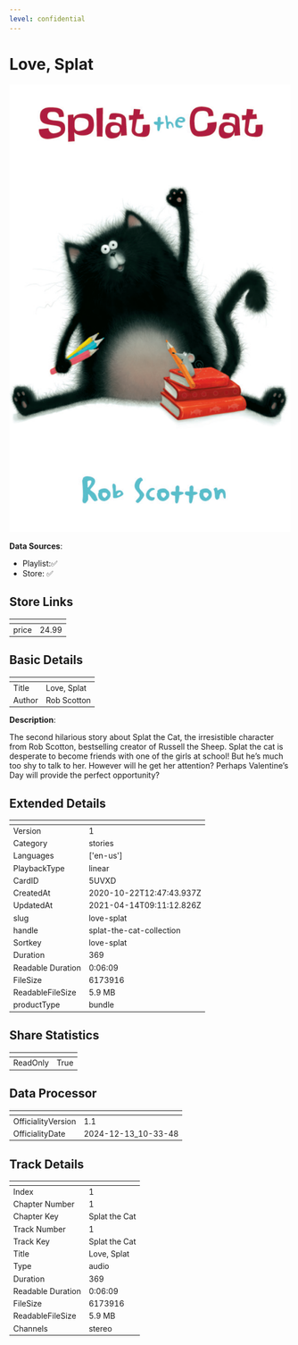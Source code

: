 ```yaml
---
level: confidential
---
```

# Love, Splat

![card_[5UVXD].png](../../img/cards/card_[5UVXD].png)

**Data Sources**: 

- Playlist:✅
- Store: ✅


## Store Links

| <!-- --> | <!-- --> |
| - | - |
| price | 24.99 |


## Basic Details

| <!-- --> | <!-- --> |
| - | - |
| Title | Love, Splat |
| Author | Rob Scotton |

**Description**:

The second hilarious story about Splat the Cat, the irresistible character from Rob Scotton, bestselling creator of Russell the Sheep. Splat the cat is desperate to become friends with one of the girls at school! But he’s much too shy to talk to her. However will he get her attention? Perhaps Valentine’s Day will provide the perfect opportunity?


## Extended Details

| <!-- --> | <!-- --> |
| - | - |
| Version | 1 |
| Category | stories |
| Languages | ['en-us'] |
| PlaybackType | linear |
| CardID | 5UVXD |
| CreatedAt | 2020-10-22T12:47:43.937Z |
| UpdatedAt | 2021-04-14T09:11:12.826Z |
| slug | love-splat |
| handle | splat-the-cat-collection |
| Sortkey | love-splat |
| Duration | 369 |
| Readable Duration | 0:06:09 |
| FileSize | 6173916 |
| ReadableFileSize | 5.9 MB |
| productType | bundle |


## Share Statistics

| <!-- --> | <!-- --> |
| - | - |
| ReadOnly | True |


## Data Processor

| <!-- --> | <!-- --> |
| - | - |
| OfficialityVersion | 1.1
| OfficialityDate | 2024-12-13_10-33-48


## Track Details

| <!-- --> | <!-- --> |
| - | - |
| Index | 1 |
| Chapter Number | 1 |
| Chapter Key | Splat the Cat |
| Track Number | 1 |
| Track Key | Splat the Cat |
| Title | Love, Splat |
| Type | audio |
| Duration | 369 |
| Readable Duration | 0:06:09 |
| FileSize | 6173916 |
| ReadableFileSize | 5.9 MB |
| Channels | stereo |

